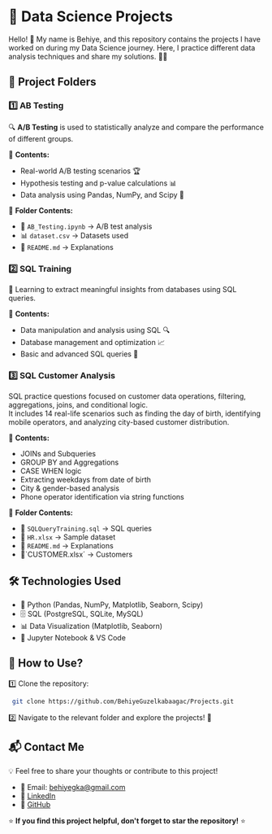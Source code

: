 # 🚀 Data Science Projects

Hello! 👋 My name is Behiye, and this repository contains the projects I have worked on during my Data Science journey. Here, I practice different data analysis techniques and share my solutions. 🧠💡

## 📂 Project Folders

### 1️⃣ AB Testing
🔍 **A/B Testing** is used to statistically analyze and compare the performance of different groups.

📌 **Contents:**  
- Real-world A/B testing scenarios 🏆
- Hypothesis testing and p-value calculations 📊
- Data analysis using Pandas, NumPy, and Scipy 🐍

📂 **Folder Contents:**
- 📄 `AB_Testing.ipynb` → A/B test analysis
- 📊 `dataset.csv` → Datasets used
- 📝 `README.md` → Explanations

### 2️⃣ SQL Training
💾 Learning to extract meaningful insights from databases using SQL queries.

📌 **Contents:**  
- Data manipulation and analysis using SQL 🔍
- Database management and optimization 📈
- Basic and advanced SQL queries 📌

### 3️⃣ SQL Customer Analysis
SQL practice questions focused on customer data operations, filtering, aggregations, joins, and conditional logic.  
It includes 14 real-life scenarios such as finding the day of birth, identifying mobile operators, and analyzing city-based customer distribution.  

📌 **Contents:**  
- JOINs and Subqueries  
- GROUP BY and Aggregations  
- CASE WHEN logic  
- Extracting weekdays from date of birth  
- City & gender-based analysis  
- Phone operator identification via string functions
  
📂 **Folder Contents:**

- 📜 `SQLQueryTraining.sql` → SQL queries
- 📄 `HR.xlsx` → Sample dataset
- 📝 `README.md` → Explanations
- 📄`CUSTOMER.xlsx´ → Customers

## 🛠️ Technologies Used
- 🐍 Python (Pandas, NumPy, Matplotlib, Seaborn, Scipy)
- 🗄️ SQL (PostgreSQL, SQLite, MySQL)
- 📊 Data Visualization (Matplotlib, Seaborn)
- 📝 Jupyter Notebook & VS Code

## 📌 How to Use?
1️⃣ Clone the repository:
```bash
 git clone https://github.com/BehiyeGuzelkabaagac/Projects.git
```
2️⃣ Navigate to the relevant folder and explore the projects! 🎯

## 📬 Contact Me
💡 Feel free to share your thoughts or contribute to this project!
- 📧 Email: behiyegka@gmail.com
- 💼 [LinkedIn](https://www.linkedin.com/in/behiye-guzelkabaagac/)
- 🐙 [GitHub](https://github.com/BehiyeGuzelkabaagac)

⭐ **If you find this project helpful, don't forget to star the repository!** ⭐
